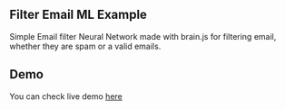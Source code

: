 ## Filter Email ML Example

Simple Email filter Neural Network made with brain.js for filtering email, whether they are spam or a valid emails. 

## Demo
You can check live demo [here]('https://saqibbedar.github.io/Email-Filter-ML-Example/')

